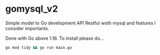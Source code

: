 # gomysql_v2


Simple model to Go development API Restful woth mysql and features I consider importants.


Done with Go above 1.16. To install please do...

```bash
go mod tidy && go run main.go
``` 
